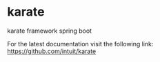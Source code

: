 # karate
karate framework spring boot 

For the latest documentation visit the following link: https://github.com/intuit/karate
